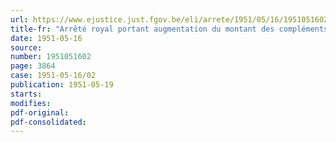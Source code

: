 ```yaml
---
url: https://www.ejustice.just.fgov.be/eli/arrete/1951/05/16/1951051602/justel
title-fr: "Arrêté royal portant augmentation du montant des compléments de pension de vieillesse et de survie (abrogé par AR 27-11-1951, art. 5)"
date: 1951-05-16
source:
number: 1951051602
page: 3864
case: 1951-05-16/02
publication: 1951-05-19
starts:
modifies:
pdf-original:
pdf-consolidated:
---
```


